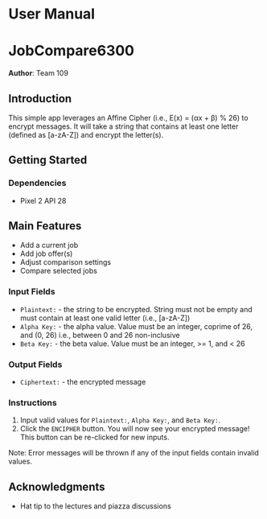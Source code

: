# User Manual
# JobCompare6300

**Author**: Team 109


## Introduction

This simple app leverages an Affine Cipher (i.e., E(x) = (αx + β) % 26) to encrypt messages. It will take a string that contains at least one letter (defined as [a-zA-Z]) and encrypt the letter(s).

## Getting Started

### Dependencies
* Pixel 2 API 28

## Main Features

* Add a current job
* Add job offer(s)
* Adjust comparison settings
* Compare selected jobs

### Input Fields
* `Plaintext:` - the string to be encrypted. String must not be empty and must contain at least one valid letter (i.e., [a-zA-Z])
* `Alpha Key:` - the alpha value. Value must be an integer, coprime of 26, and (0, 26) i.e., between 0 and 26 non-inclusive
* `Beta Key:` - the beta value. Value must be an integer, >= 1, and < 26

### Output Fields
* `Ciphertext:` - the encrypted message

### Instructions
1. Input valid values for `Plaintext:`, `Alpha Key:`, and `Beta Key:`.
1. Click the `ENCIPHER` button. You will now see your encrypted message! This button can be re-clicked for new inputs.

Note: Error messages will be thrown if any of the input fields contain invalid values.

## Acknowledgments

* Hat tip to the lectures and piazza discussions
